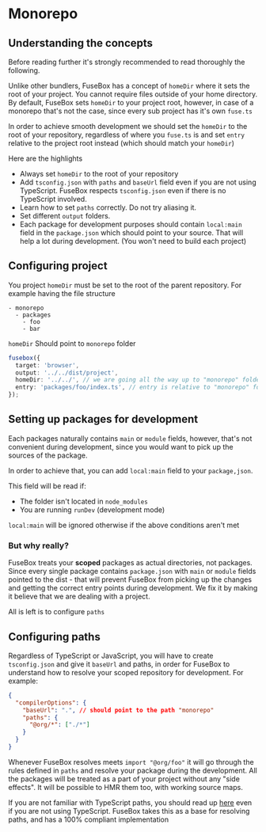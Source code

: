 # Monorepo

## Understanding the concepts

Before reading further it's strongly recommended to read thoroughly the following.

Unlike other bundlers, FuseBox has a concept of `homeDir` where it sets the root of your project. You cannot require
files outside of your home directory. By default, FuseBox sets `homeDir` to your project root, however, in case of a
monorepo that's not the case, since every sub project has it's own `fuse.ts`

In order to achieve smooth development we should set the `homeDir` to the root of your repository, regardless of where
you `fuse.ts` is and set `entry` relative to the project root instead (which should match your `homeDir`)

Here are the highlights

- Always set `homeDir` to the root of your repository
- Add `tsconfig.json` with `paths` and `baseUrl` field even if you are not using TypeScript. FuseBox respects
  `tsconfig.json` even if there is no TypeScript involved.
- Learn how to set `paths` correctly. Do not try aliasing it.
- Set different `output` folders.
- Each package for development purposes should contain `local:main` field in the `package.json` which should point to
  your source. That will help a lot during development. (You won't need to build each project)

## Configuring project

You project `homeDir` must be set to the root of the parent repository. For example having the file structure

```
- monorepo
  - packages
    - foo
    - bar
```

`homeDir` Should point to `monorepo` folder

```ts
fusebox({
  target: 'browser',
  output: '../../dist/project',
  homeDir: '../../', // we are going all the way up to "monorepo" folder
  entry: 'packages/foo/index.ts', // entry is relative to "monorepo" folder
});
```

## Setting up packages for development

Each packages naturally contains `main` or `module` fields, however, that's not convenient during development, since you
would want to pick up the sources of the package.

In order to achieve that, you can add `local:main` field to your `package,json`.

This field will be read if:

- The folder isn't located in `node_modules`
- You are running `runDev` (development mode)

`local:main` will be ignored otherwise if the above conditions aren't met

### But why really?

FuseBox treats your **scoped** packages as actual directories, not packages. Since every single package contains
`package.json` with `main` or `module` fields pointed to the dist - that will prevent FuseBox from picking up the
changes and getting the correct entry points during development. We fix it by making it believe that we are dealing with a
project.

All is left is to configure `paths`

## Configuring paths

Regardless of TypeScript or JavaScript, you will have to create `tsconfig.json` and give it `baseUrl` and paths, in
order for FuseBox to understand how to resolve your scoped repository for development. For example:

```json
{
  "compilerOptions": {
    "baseUrl": ".", // should point to the path "monorepo"
    "paths": {
      "@org/*": ["./*"]
    }
  }
}
```

Whenever FuseBox resolves meets `import "@org/foo"` it will go through the rules defined in `paths` and resolve your
package during the development. All the packages will be treated as a part of your project without any "side effects".
It will be possible to HMR them too, with working source maps.

If you are not familiar with TypeScript paths, you should read up
[here](https://www.typescriptlang.org/docs/handbook/module-resolution.html#path-mapping) even if you are not using
TypeScript. FuseBox takes this as a base for resolving paths, and has a 100% compliant implementation
